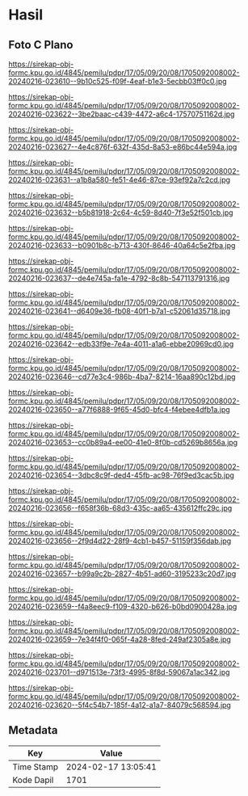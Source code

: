 # Hasil

## Foto C Plano

https://sirekap-obj-formc.kpu.go.id/4845/pemilu/pdpr/17/05/09/20/08/1705092008002-20240216-023610--9b10c525-f09f-4eaf-b1e3-5ecbb03ff0c0.jpg

https://sirekap-obj-formc.kpu.go.id/4845/pemilu/pdpr/17/05/09/20/08/1705092008002-20240216-023622--3be2baac-c439-4472-a6c4-17570751162d.jpg

https://sirekap-obj-formc.kpu.go.id/4845/pemilu/pdpr/17/05/09/20/08/1705092008002-20240216-023627--4e4c876f-632f-435d-8a53-e86bc44e594a.jpg

https://sirekap-obj-formc.kpu.go.id/4845/pemilu/pdpr/17/05/09/20/08/1705092008002-20240216-023631--a1b8a580-fe51-4e46-87ce-93ef92a7c2cd.jpg

https://sirekap-obj-formc.kpu.go.id/4845/pemilu/pdpr/17/05/09/20/08/1705092008002-20240216-023632--b5b81918-2c64-4c59-8d40-7f3e52f501cb.jpg

https://sirekap-obj-formc.kpu.go.id/4845/pemilu/pdpr/17/05/09/20/08/1705092008002-20240216-023633--b0901b8c-b713-430f-8646-40a64c5e2fba.jpg

https://sirekap-obj-formc.kpu.go.id/4845/pemilu/pdpr/17/05/09/20/08/1705092008002-20240216-023637--de4e745a-fa1e-4792-8c8b-547113791316.jpg

https://sirekap-obj-formc.kpu.go.id/4845/pemilu/pdpr/17/05/09/20/08/1705092008002-20240216-023641--d6409e36-fb08-40f1-b7a1-c52061d35718.jpg

https://sirekap-obj-formc.kpu.go.id/4845/pemilu/pdpr/17/05/09/20/08/1705092008002-20240216-023642--edb33f9e-7e4a-4011-a1a6-ebbe20969cd0.jpg

https://sirekap-obj-formc.kpu.go.id/4845/pemilu/pdpr/17/05/09/20/08/1705092008002-20240216-023646--cd77e3c4-986b-4ba7-8214-16aa890c12bd.jpg

https://sirekap-obj-formc.kpu.go.id/4845/pemilu/pdpr/17/05/09/20/08/1705092008002-20240216-023650--a77f6888-9f65-45d0-bfc4-f4ebee4dfb1a.jpg

https://sirekap-obj-formc.kpu.go.id/4845/pemilu/pdpr/17/05/09/20/08/1705092008002-20240216-023653--cc0b89a4-ee00-41e0-8f0b-cd5269b8656a.jpg

https://sirekap-obj-formc.kpu.go.id/4845/pemilu/pdpr/17/05/09/20/08/1705092008002-20240216-023654--3dbc8c9f-ded4-45fb-ac98-76f9ed3cac5b.jpg

https://sirekap-obj-formc.kpu.go.id/4845/pemilu/pdpr/17/05/09/20/08/1705092008002-20240216-023656--f658f36b-68d3-435c-aa65-435612ffc29c.jpg

https://sirekap-obj-formc.kpu.go.id/4845/pemilu/pdpr/17/05/09/20/08/1705092008002-20240216-023656--2f9d4d22-28f9-4cb1-b457-51159f356dab.jpg

https://sirekap-obj-formc.kpu.go.id/4845/pemilu/pdpr/17/05/09/20/08/1705092008002-20240216-023657--b99a9c2b-2827-4b51-ad60-3195233c20d7.jpg

https://sirekap-obj-formc.kpu.go.id/4845/pemilu/pdpr/17/05/09/20/08/1705092008002-20240216-023659--f4a8eec9-f109-4320-b626-b0bd0900428a.jpg

https://sirekap-obj-formc.kpu.go.id/4845/pemilu/pdpr/17/05/09/20/08/1705092008002-20240216-023659--7e34f4f0-065f-4a28-8fed-249af2305a8e.jpg

https://sirekap-obj-formc.kpu.go.id/4845/pemilu/pdpr/17/05/09/20/08/1705092008002-20240216-023701--d971513e-73f3-4995-8f8d-59067a1ac342.jpg

https://sirekap-obj-formc.kpu.go.id/4845/pemilu/pdpr/17/05/09/20/08/1705092008002-20240216-023620--5f4c54b7-185f-4a12-a1a7-84079c568594.jpg


## Metadata

| Key        | Value               |
| ---------- | ------------------- |
| Time Stamp | 2024-02-17 13:05:41 |
| Kode Dapil | 1701                |



